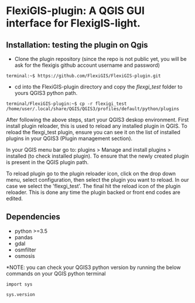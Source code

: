 # FlexiGIS-plugin: A QGIS GUI interface for FlexigIS-light.


## Installation: testing the plugin on Qgis

- Clone the plugin repository (since the repo is not public yet, you will be ask for the flexigis github account username and password)

```console
terminal:~$ https://github.com/FlexiGIS/FlexiGIS-plugin.git
```

- cd into the FlexiGIS-plugin directory and copy the  *flexgi_test* folder to yours QGIS3 python path.

``` 
terminal/FlexiGIS-plugin:~$ cp -r flexigi_test /home/user/.local/share/QGIS/QGIS3/profiles/default/python/plugins
```

After following the above steps, start your QGIS3 deskop environment. First install plugin reloader, this is used to reload any installed plugin in QGIS. To reload the flexgi_test plugin, ensure you can see it on the list of installed plugins in your QGIS3 (Plugin management section).

In your QGIS menu bar go to: plugins > Manage and install plugins > installed (to check installed plugin). To ensure that the newly created plugin is present in the QGIS plugin path.

To reload plugin go to the plugin reloader icon, click on the drop down menu, select configuration, then select the plugin you want to reload. In our case we select the 'flexgi_test'. The final hit the reload icon of the plugin reloader. This is done any time the plugin backed or front end codes are edited.

## Dependencies

- python >=3.5
- pandas
- gdal 
- osmfilter
- osmosis

*NOTE: you can check your QGIS3 python version by running the below commands on your QGIS python terminal

````
import sys

sys.version
````
